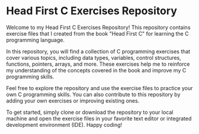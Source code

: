 # Head First C Exercises Repository

Welcome to my Head First C Exercises Repository! This repository contains exercise files that I created from the book "Head First C" for learning the C programming language.

In this repository, you will find a collection of C programming exercises that cover various topics, including data types, variables, control structures, functions, pointers, arrays, and more. These exercises help me to reinforce my understanding of the concepts covered in the book and improve my C programming skills.

Feel free to explore the repository and use the exercise files to practice your own C programming skills. You can also contribute to this repository by adding your own exercises or improving existing ones.

To get started, simply clone or download the repository to your local machine and open the exercise files in your favorite text editor or integrated development environment (IDE). Happy coding!
